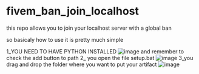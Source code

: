# fivem_ban_join_localhost
this repo allows you to join your localhost server with a global ban

so basicaly how to use it is pretty much simple

1_YOU NEED TO HAVE PYTHON INSTALLED
![image](https://user-images.githubusercontent.com/98481603/233564004-ea930613-53b1-4c34-9b46-b740aebbefd1.png)
and remember to check the add button to path
2_ you open the file setup.bat
![image](https://cdn.discordapp.com/attachments/759852239371370568/1098865763525345330/image.png)
3_you drag and drop the folder where you want to put your artifact
![image](https://cdn.discordapp.com/attachments/759852239371370568/1098865647934513173/image.png)
